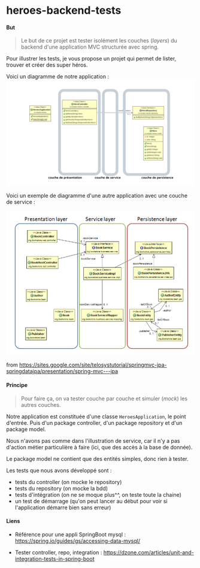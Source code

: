 # heroes-backend-tests


#### But
> Le but de ce projet est tester isolément  les couches (*layers*) du backend d'une application MVC structurée avec spring.

Pour illustrer les tests, je vous propose un projet qui permet de lister, trouver et créer des super héros.

Voici un diagramme de notre application :
![diag](diag.png)

Voici un exemple de diagramme d'une autre application avec une couche de service : 

![mvc](diagram-springmvc-jpa.png)

from <https://sites.google.com/site/telosystutorial/springmvc-jpa-springdatajpa/presentation/spring-mvc---jpa>

#### Principe
> Pour faire ça, on va tester couche par couche et simuler (*mock*) les autres couches. 

Notre application est constituée d'une classe `HeroesApplication`, le point d'entrée. Puis d'un package controller, d'un package repository et d'un package model.

Nous n'avons pas comme dans l'illustration de service, car il n'y a pas d'action métier particulière à faire (ici, que des accès à la base de donnée). 

Le package model ne contient que des entités simples, donc rien à tester.

Les tests que nous avons développé sont : 
- tests du controller (on mocke le repository)
- tests du repository (on mocke la bdd)
- tests d'intégration (on ne se moque plus^^, on teste toute la chaine)
- un test de démarrage (qu'on peut lancer au début pour voir si l'application démarre bien sans erreur)

#### Liens
- Référence pour une appli SpringBoot mysql : <https://spring.io/guides/gs/accessing-data-mysql/>

- Tester controller, repo, integration : <https://dzone.com/articles/unit-and-integration-tests-in-spring-boot>